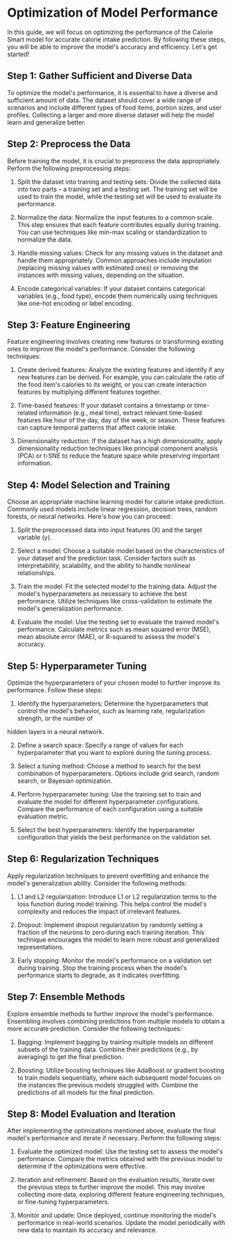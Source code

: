 # Optimization of Model Performance 

In this guide, we will focus on optimizing the performance of the Calorie Smart model for accurate calorie intake prediction. By following these steps, you will be able to improve the model's accuracy and efficiency. Let's get started!

## Step 1: Gather Sufficient and Diverse Data

To optimize the model's performance, it is essential to have a diverse and sufficient amount of data. The dataset should cover a wide range of scenarios and include different types of food items, portion sizes, and user profiles. Collecting a larger and more diverse dataset will help the model learn and generalize better.

## Step 2: Preprocess the Data

Before training the model, it is crucial to preprocess the data appropriately. Perform the following preprocessing steps:

1. Split the dataset into training and testing sets: Divide the collected data into two parts – a training set and a testing set. The training set will be used to train the model, while the testing set will be used to evaluate its performance.

2. Normalize the data: Normalize the input features to a common scale. This step ensures that each feature contributes equally during training. You can use techniques like min-max scaling or standardization to normalize the data.

3. Handle missing values: Check for any missing values in the dataset and handle them appropriately. Common approaches include imputation (replacing missing values with estimated ones) or removing the instances with missing values, depending on the situation.

4. Encode categorical variables: If your dataset contains categorical variables (e.g., food type), encode them numerically using techniques like one-hot encoding or label encoding.

## Step 3: Feature Engineering

Feature engineering involves creating new features or transforming existing ones to improve the model's performance. Consider the following techniques:

1. Create derived features: Analyze the existing features and identify if any new features can be derived. For example, you can calculate the ratio of the food item's calories to its weight, or you can create interaction features by multiplying different features together.

2. Time-based features: If your dataset contains a timestamp or time-related information (e.g., meal time), extract relevant time-based features like hour of the day, day of the week, or season. These features can capture temporal patterns that affect calorie intake.

3. Dimensionality reduction: If the dataset has a high dimensionality, apply dimensionality reduction techniques like principal component analysis (PCA) or t-SNE to reduce the feature space while preserving important information.

## Step 4: Model Selection and Training

Choose an appropriate machine learning model for calorie intake prediction. Commonly used models include linear regression, decision trees, random forests, or neural networks. Here's how you can proceed:

1. Split the preprocessed data into input features (X) and the target variable (y).

2. Select a model: Choose a suitable model based on the characteristics of your dataset and the prediction task. Consider factors such as interpretability, scalability, and the ability to handle nonlinear relationships.

3. Train the model: Fit the selected model to the training data. Adjust the model's hyperparameters as necessary to achieve the best performance. Utilize techniques like cross-validation to estimate the model's generalization performance.

4. Evaluate the model: Use the testing set to evaluate the trained model's performance. Calculate metrics such as mean squared error (MSE), mean absolute error (MAE), or R-squared to assess the model's accuracy.

## Step 5: Hyperparameter Tuning

Optimize the hyperparameters of your chosen model to further improve its performance. Follow these steps:

1. Identify the hyperparameters: Determine the hyperparameters that control the model's behavior, such as learning rate, regularization strength, or the number of

hidden layers in a neural network.

2. Define a search space: Specify a range of values for each hyperparameter that you want to explore during the tuning process.

3. Select a tuning method: Choose a method to search for the best combination of hyperparameters. Options include grid search, random search, or Bayesian optimization.

4. Perform hyperparameter tuning: Use the training set to train and evaluate the model for different hyperparameter configurations. Compare the performance of each configuration using a suitable evaluation metric.

5. Select the best hyperparameters: Identify the hyperparameter configuration that yields the best performance on the validation set.

## Step 6: Regularization Techniques

Apply regularization techniques to prevent overfitting and enhance the model's generalization ability. Consider the following methods:

1. L1 and L2 regularization: Introduce L1 or L2 regularization terms to the loss function during model training. This helps control the model's complexity and reduces the impact of irrelevant features.

2. Dropout: Implement dropout regularization by randomly setting a fraction of the neurons to zero during each training iteration. This technique encourages the model to learn more robust and generalized representations.

3. Early stopping: Monitor the model's performance on a validation set during training. Stop the training process when the model's performance starts to degrade, as it indicates overfitting.

## Step 7: Ensemble Methods

Explore ensemble methods to further improve the model's performance. Ensembling involves combining predictions from multiple models to obtain a more accurate prediction. Consider the following techniques:

1. Bagging: Implement bagging by training multiple models on different subsets of the training data. Combine their predictions (e.g., by averaging) to get the final prediction.

2. Boosting: Utilize boosting techniques like AdaBoost or gradient boosting to train models sequentially, where each subsequent model focuses on the instances the previous models struggled with. Combine the predictions of all models for the final prediction.

## Step 8: Model Evaluation and Iteration

After implementing the optimizations mentioned above, evaluate the final model's performance and iterate if necessary. Perform the following steps:

1. Evaluate the optimized model: Use the testing set to assess the model's performance. Compare the metrics obtained with the previous model to determine if the optimizations were effective.

2. Iteration and refinement: Based on the evaluation results, iterate over the previous steps to further improve the model. This may involve collecting more data, exploring different feature engineering techniques, or fine-tuning hyperparameters.

3. Monitor and update: Once deployed, continue monitoring the model's performance in real-world scenarios. Update the model periodically with new data to maintain its accuracy and relevance.

